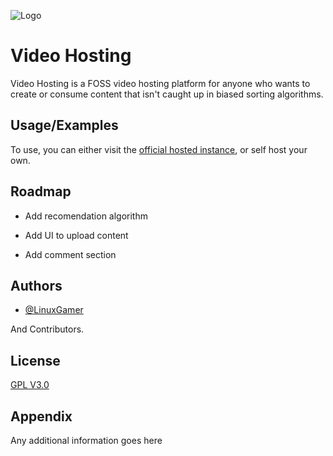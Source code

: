 
![Logo](https://dev-to-uploads.s3.amazonaws.com/uploads/articles/th5xamgrr6se0x5ro4g6.png)


# Video Hosting

Video Hosting is a FOSS video hosting platform for anyone who wants to create or consume content that isn't caught up in biased sorting algorithms.

## Usage/Examples

To use, you can either visit the [official hosted instance](https://linuxgamer.github.io/video-hosting), or self host your own.

## Roadmap

- Add recomendation algorithm

- Add UI to upload content

- Add comment section

## Authors

- [@LinuxGamer](https://www.github.com/LinuxGamer)

And Contributors.


## License

[GPL V3.0](https://choosealicense.com/licenses/gpl-3.0/)


## Appendix

Any additional information goes here

